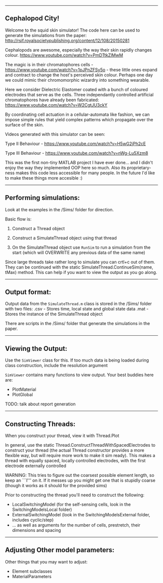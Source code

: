 -----------------------
Cephalopod City!
-----------------------

Welcome to the squid skin simulator! The code here can be used to generate the simulations from the paper: http://rsif.royalsocietypublishing.org/content/12/108/20150281

Cephalopods are awesome, especially the way their skin rapidly changes colour. https://www.youtube.com/watch?v=PmDTtkZlMwM

The magic is in their chromatophores cells - https://www.youtube.com/watch?v=1pJPnZFSy5o - these little ones expand and contract to change the host's perceived skin colour. Perhaps one day we could mimic their chromomorphic wizardry into something wearable.

Here we consider Dielectric Elastomer coated with a bunch of coloured electrodes that serve as the cells. Three independantly controlled artificial chromatophores have already been fabricated: https://www.youtube.com/watch?v=W2CgtJU3ckY

By coordinating cell actuation in a cellular-automata like fashion, we can impose simple rules that yield complex patterns which propagate over the surface of the skin.

Videos generated with this simulator can be seen:

Type II Behaviour - https://www.youtube.com/watch?v=H5wG2jPh2cE

Type III Behaviour - https://www.youtube.com/watch?v=nWg-Lu5Xzm8

This was the first non-tiny MATLAB project I have ever done... and I didn't enjoy the way they implemented OOP here so much. Also its proprietary-ness makes this code less accessible for many people. In the future I'd like to make these things more accesible :)

------------
Performing simulations:
------------
Look at the examples in the /Sims/ folder for direction.

Basic flow is:

1. Construct a Thread object

1. Construct a SimulateThread object using that thread

1. On the SimulateThread object use `RunSim` to run a simulation from the start (which will OVERWRITE any previous data of the same name)

Since large threads take rather long to simulate you can crtl+c out of them. They can be continued with the static SimulateThread.ContinueSim(name, tMax) method. This can help if you want to view the output as you go along.

------------
Output format:
------------
Output data from the `SimulateThread.m` class is stored in the /Sims/ folder with two files:
<name>.csv - Stores time, local state and global state data
<name>.mat - Stores the instance of the SimulateThread object

There are scripts in the /Sims/ folder that generate the simulations in the paper.

------------
Viewing the Output:
------------
Use the `SimViewer` class for this. If too much data is being loaded during class construction, include the resolution argument

`SimViewer` contains many functions to view output. Your best buddies here are:
- PlotMaterial
- PlotGlobal

TODO: talk about report generation

------------
Constructing Threads:
------------

When you construct your thread, view it with Thread.Plot

In general, use the static Thread.ConstructThreadWithSpacedElectrodes to construct your thread (the actual Thread constructor provides a more flexible way, but will require more work to make it sim ready). This makes a thread with equally spaced, locally controlled electrodes, with the first electrode externally controlled

WARNING: This tries to figure out the coarsest possible element length, so keep an ```I''' on it. If it messes up you might get one that is stupidly coarse (though it works as it should for the provided sims)

Prior to constructing the thread you'll need to construct the following:
- LocalSwitchingModel (for the self-sensing cells, look in the SwitchingModelsLocal folder)
- ExternalSwitchingModel (look in the SwitchingModelsExternal folder, includes cyclic/step)
- ... as well as arguments for the number of cells, prestretch, their dimensions and spacing

------------
Adjusting Other model parameters:
------------
Other things that you may want to adjust:
- Element subclasses
- MaterialParameters
